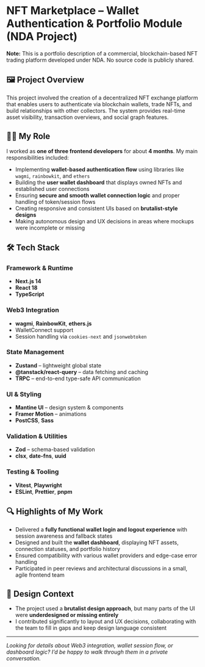 # NFT Marketplace – Wallet Authentication & Portfolio Module (NDA Project)

**Note:** This is a portfolio description of a commercial, blockchain-based NFT trading platform developed under NDA. No source code is publicly shared.

## 🖼️ Project Overview

This project involved the creation of a decentralized NFT exchange platform that enables users to authenticate via blockchain wallets, trade NFTs, and build relationships with other collectors. The system provides real-time asset visibility, transaction overviews, and social graph features.

## 👨‍💻 My Role

I worked as **one of three frontend developers** for about **4 months**. My main responsibilities included:

- Implementing **wallet-based authentication flow** using libraries like `wagmi`, `rainbowkit`, and `ethers`
- Building the **user wallet dashboard** that displays owned NFTs and established user connections
- Ensuring **secure and smooth wallet connection logic** and proper handling of token/session flows
- Creating responsive and consistent UIs based on **brutalist-style designs**
- Making autonomous design and UX decisions in areas where mockups were incomplete or missing

## 🛠️ Tech Stack

### Framework & Runtime
- **Next.js 14**
- **React 18**
- **TypeScript**

### Web3 Integration
- **wagmi**, **RainbowKit**, **ethers.js**
- WalletConnect support
- Session handling via `cookies-next` and `jsonwebtoken`

### State Management
- **Zustand** – lightweight global state
- **@tanstack/react-query** – data fetching and caching
- **TRPC** – end-to-end type-safe API communication

### UI & Styling
- **Mantine UI** – design system & components
- **Framer Motion** – animations
- **PostCSS**, **Sass**

### Validation & Utilities
- **Zod** – schema-based validation
- **clsx**, **date-fns**, **uuid**

### Testing & Tooling
- **Vitest**, **Playwright**
- **ESLint**, **Prettier**, **pnpm**

## 🔍 Highlights of My Work

- Delivered a **fully functional wallet login and logout experience** with session awareness and fallback states
- Designed and built the **wallet dashboard**, displaying NFT assets, connection statuses, and portfolio history
- Ensured compatibility with various wallet providers and edge-case error handling
- Participated in peer reviews and architectural discussions in a small, agile frontend team

## 🎨 Design Context

- The project used a **brutalist design approach**, but many parts of the UI were **underdesigned or missing entirely**
- I contributed significantly to layout and UX decisions, collaborating with the team to fill in gaps and keep design language consistent

---

_Looking for details about Web3 integration, wallet session flow, or dashboard logic? I’d be happy to walk through them in a private conversation._
